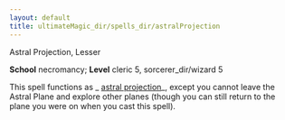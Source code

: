 ```yaml
---
layout: default
title: ultimateMagic_dir/spells_dir/astralProjection
---
```

Astral Projection, Lesser

**School** necromancy; **Level** cleric 5, sorcerer_dir/wizard 5

This spell functions as _ [astral projection](../spells_dir/astralProjection#_astral-projection)_, except you cannot leave the Astral Plane and explore other planes (though you can still return to the plane you were on when you cast this spell).

